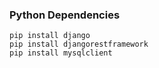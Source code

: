 ### Python Dependencies
```
pip install django
pip install djangorestframework
pip install mysqlclient 
```
